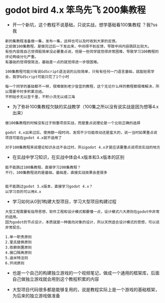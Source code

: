 # godot bird 4.x 笨鸟先飞 200集教程

- 开一个新坑，这个教程不说基础，只说实战，想学基础看100集教程
？我?ss我
```
新的集教程准备做一集，发布一集，这样也可以及时收到大家的反馈。
之前做100集教程，是做完过后一下发出来，中间得不到反馈，导致中间内容跳跃比较大。
有些内容我自己觉得挺简单没必要重点说，但是一些同学就觉得非常困难，导致学习100教程的评论两级分化严重。
有基础的觉得很简洁，基础差一点的就觉得进一步很困难。

100集教程可能只有说GdScript语法说的比较简单，只有有任何一门语言基础，就能轻易学会，我学GdScript可能只花了1个小时

每一个同学的基础都不一样，很难做到老少皆宜的教程，这个无论什么样的教程都很难解决，所以需要平时多积累总结。
不积硅步无以至千里，不积小流无以成江海
```

- 为了弥补100集教程欠缺的实战教学（100集之所以没有说实战是因为想等4.x出来）

```
做100集教程的时候没有过于侧重项目实战，而是重点说理论是一个比较正确的选择

godot 4.x出来过后，使用额一段时间，发现不少功能改动还是蛮大的，说一当时如果重点说项目可能在godot 4.x就不适用了

对于100集教程来说理论知识永远不会过时，所以godot 4.x才是应该要重点说项目实战的地方
```

- 在实战中学习知识，在实战中体会4.x版本和3.x版本的区别

```
能不能跳过100集教程，直接学习200集教程？
不行，100集教程说的是基础，基础差，直接实战效果会差很多


能不能跳过godot 3.x版本，直接学习godot 4.x？
以学习目的可以用4.x
```

- 学习如何从0到1构建大型项目，学习大型项目构建过程

```
大型工程需要有指导思想，软件工程和设计模式都要懂一点，设计模式六大原则在godot中非常的适用。
因为godot的节点设计，本质就是一种面向对象的设计，所以天然适合设计模式的思想，可以说非常契合。

1.单一职责原则
2.里氏替换原则
3.依赖倒置原则
4.接口隔离原则
5.迪米特法则
6.开闭原则
```

- 也是一个自己的构建独立游戏的一个视频笔记，做成一个通用的框架库，后面自己做独立游戏就会用到这个教程积累的内容


- 大型项目代码很多都是能够复用的，说是教程实际上是一个游戏的基础框架，为后来的独立游戏做准备
